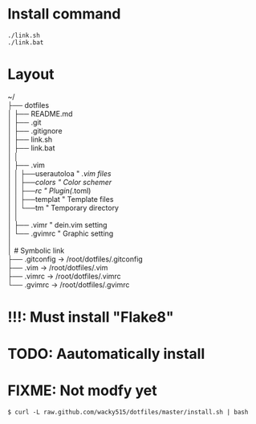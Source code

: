 # Install command
`./link.sh`  
`./link.bat`

# Layout
~/  
├── dotfiles  
│    ├── README.md  
│    ├── .git  
│    ├── .gitignore  
│    ├── link.sh  
│    ├── link.bat  
│    │  
│    ├── .vim  
│    │     ├──userautoloa		" *.vim files  
│    │     ├──colors			" Color schemer  
│    │     ├──rc				" Plugin(*.toml)  
│    │     ├──templat			" Template files  
│    │     └──tm				" Temporary directory  
│    │  
│    ├── .vimr					" dein.vim setting  
│    └── .gvimrc				" Graphic setting  
│  
│     # Symbolic link  
├── .gitconfig -&gt; /root/dotfiles/.gitconfig  
├── .vim -&gt; /root/dotfiles/.vim  
├── .vimrc -&gt; /root/dotfiles/.vimrc  
└── .gvimrc -&gt; /root/dotfiles/.gvimrc  

# !!!: Must install "Flake8"

# TODO: Aautomatically install

# FIXME: Not modfy yet
`$ curl -L raw.github.com/wacky515/dotfiles/master/install.sh | bash`
